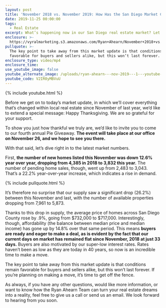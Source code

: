 ```yaml
---
layout: post
title: 'November 2018 vs. November 2019: How Has the San Diego Market Changed?'
date: 2019-11-25 00:00:00
tags:
  - Real Estate
excerpt: What’s happening now in our San Diego real estate market? Let’s discuss.
enclosure: >-
  https://vyralmarketing.s3.amazonaws.com/Ryan+Ahearn/November+2018+vs.+November+2019-+How+Has+the+San+Diego+Market+Changed_.mp4
pullquote: >-
  The key point to take away from this market update is that conditions remain
  favorable for buyers and sellers alike, but this won’t last forever.
enclosure_type: video/mp4
enclosure_time:
use_youtube_image: false
youtube_alternate_image: /uploads/ryan-ahearn---nov-2019---1---youtube-edit-2.jpg
youtube_code: V2IR0yMBVuU
---
```


{% include youtube.html %}

Before we get on to today’s market update, in which we’ll cover everything that’s changed within local real estate since November of last year, we’d like to extend a special message: Happy Thanksgiving. We are so grateful for your support.&nbsp;

To show you just how thankful we truly are, we’d like to invite you to come to our fourth annual Pie Giveaway. **The event will take place at our office on November 26, and we hope to see you there.**&nbsp;

With that said, let’s dive right in to the latest market numbers.

First, **the number of new homes listed this November was down 12.6% year over year, dropping from 4,385 in 2018 to 3,832 this year.** The number of pending home sales, though, went up from 2,483 to 3,043. That’s a 22.2% year-over-year increase, which indicates a rise in demand.

{% include pullquote.html %}

It’s therefore no surprise that our supply saw a significant drop (26.2%) between this November and last, with the number of available properties dropping from 7,961 to 5,873.

Thanks to this drop in supply, the average price of homes across San Diego County rose by .9%, going from $732,000 to $717,000. Interestingly, though, affordability (the balance between median price and median income) has gone up by 14.8% over that same period. This means **buyers are ready and eager to make a deal, as is evident by the fact that our current days on market has remained flat since November, 2018 at just 33 days.** Buyers are also motivated by our super-low interest rates. Rates haven’t been as low as they are today in 40 years, so now is an incredible time to make a move.&nbsp;

The key point to take away from this market update is that conditions remain favorable for buyers and sellers alike, but this won’t last forever. If you’re planning on making a move, it’s time to get off the fence.

As always, if you have any other questions, would like more information, or want to know how the Ryan Ahearn Team can turn your real estate dreams into a reality, feel free to give us a call or send us an email. We look forward to hearing from you soon.